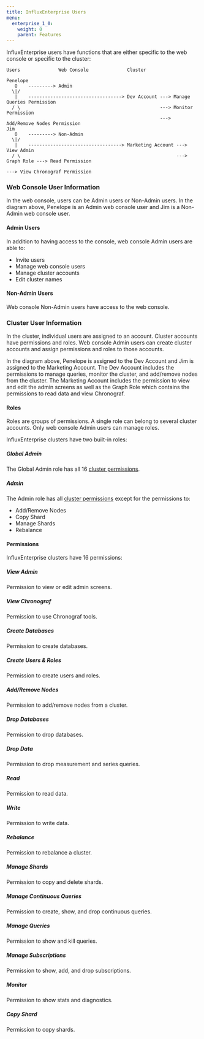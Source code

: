 ```yaml
---
title: InfluxEnterprise Users
menu:
  enterprise_1_0:
    weight: 0
    parent: Features
---
```


InfluxEnterprise users have functions that are either specific to the web
console or specific to the cluster:
```
Users              Web Console              Cluster

Penelope
   O    ---------> Admin                                           
  \|/                                                                 
   |    ----------------------------------> Dev Account ---> Manage Queries Permission
  / \                                                   ---> Monitor Permission                                 
                                                        ---> Add/Remove Nodes Permission
Jim
   O    ---------> Non-Admin
  \|/                                                            
   |    ----------------------------------> Marketing Account ---> View Admin
  / \                                                         ---> Graph Role ---> Read Permission
                                                                              ---> View Chronograf Permission                                                            
```

### Web Console User Information
In the web console, users can be Admin users or Non-Admin users.
In the diagram above, Penelope is an Admin web console user and Jim is
a Non-Admin web console user.

#### Admin Users
In addition to having access to the console, web console Admin users are able to:

* Invite users
* Manage web console users
* Manage cluster accounts
* Edit cluster names

#### Non-Admin Users
Web console Non-Admin users have access to the web console.

### Cluster User Information
In the cluster, individual users are assigned to an account.
Cluster accounts have permissions and roles.
Web console Admin users can create cluster accounts and assign permissions
and roles to those accounts.

In the diagram above, Penelope is assigned to the  Dev Account and
Jim is assigned to the Marketing Account.
The Dev Account includes the permissions to manage queries, monitor the
cluster, and add/remove nodes from the cluster.
The Marketing Account includes the permission to view and edit the admin screens
as well as the Graph Role which contains the permissions to read data and
view Chronograf.

#### Roles
Roles are groups of permissions.
A single role can belong to several cluster accounts.
Only web console Admin users can manage roles.

InfluxEnterprise clusters have two built-in roles:

##### Global Admin

The Global Admin role has all 16 [cluster permissions](#permissions).

##### Admin

The Admin role has all [cluster permissions](#permissions) except for the
permissions to:

* Add/Remove Nodes
* Copy Shard
* Manage Shards
* Rebalance

#### Permissions
InfluxEnterprise clusters have 16 permissions:

##### View Admin
Permission to view or edit admin screens.
##### View Chronograf
Permission to use Chronograf tools.
##### Create Databases
Permission to create databases.
##### Create Users & Roles
Permission to create users and roles.
##### Add/Remove Nodes
Permission to add/remove nodes from a cluster.
##### Drop Databases
Permission to drop databases.
##### Drop Data
Permission to drop measurement and series queries.
##### Read
Permission to read data.
##### Write
Permission to write data.
##### Rebalance
Permission to rebalance a cluster.
##### Manage Shards
Permission to copy and delete shards.
##### Manage Continuous Queries
Permission to create, show, and drop continuous queries.
##### Manage Queries
Permission to show and kill queries.
##### Manage Subscriptions
Permission to show, add, and drop subscriptions.
##### Monitor
Permission to show stats and diagnostics.
##### Copy Shard
Permission to copy shards.
